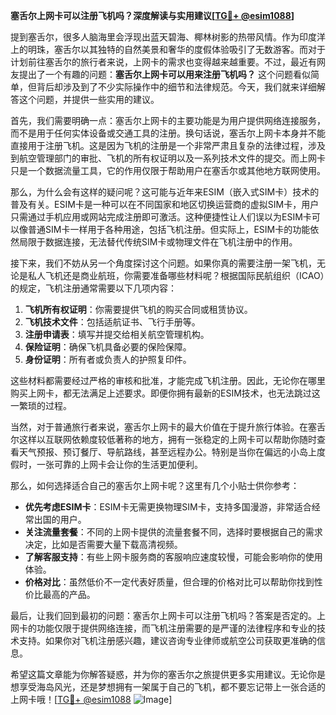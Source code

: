 **塞舌尔上网卡可以注册飞机吗？深度解读与实用建议[[TG💪+ @esim1088](https://t.me/s/esim1088)]**

提到塞舌尔，很多人脑海里会浮现出蓝天碧海、椰林树影的热带风情。作为印度洋上的明珠，塞舌尔以其独特的自然美景和奢华的度假体验吸引了无数游客。而对于计划前往塞舌尔的旅行者来说，上网卡的需求也变得越来越重要。不过，最近有网友提出了一个有趣的问题：**塞舌尔上网卡可以用来注册飞机吗？** 这个问题看似简单，但背后却涉及到了不少实际操作中的细节和法律规范。今天，我们就来详细解答这个问题，并提供一些实用的建议。

首先，我们需要明确一点：塞舌尔上网卡的主要功能是为用户提供网络连接服务，而不是用于任何实体设备或交通工具的注册。换句话说，塞舌尔上网卡本身并不能直接用于注册飞机。这是因为飞机的注册是一个非常严肃且复杂的法律过程，涉及到航空管理部门的审批、飞机的所有权证明以及一系列技术文件的提交。而上网卡只是一个数据流量工具，它的作用仅限于帮助用户在塞舌尔或其他地方联网使用。

那么，为什么会有这样的疑问呢？这可能与近年来ESIM（嵌入式SIM卡）技术的普及有关。ESIM卡是一种可以在不同国家和地区切换运营商的虚拟SIM卡，用户只需通过手机应用或网站完成注册即可激活。这种便捷性让人们误以为ESIM卡可以像普通SIM卡一样用于各种用途，包括飞机注册。但实际上，ESIM卡的功能依然局限于数据连接，无法替代传统SIM卡或物理文件在飞机注册中的作用。

接下来，我们不妨从另一个角度探讨这个问题。如果你真的需要注册一架飞机，无论是私人飞机还是商业航班，你需要准备哪些材料呢？根据国际民航组织（ICAO）的规定，飞机注册通常需要以下几项内容：

1. **飞机所有权证明**：你需要提供飞机的购买合同或租赁协议。
2. **飞机技术文件**：包括适航证书、飞行手册等。
3. **注册申请表**：填写并提交给相关航空管理机构。
4. **保险证明**：确保飞机具备必要的保险保障。
5. **身份证明**：所有者或负责人的护照复印件。

这些材料都需要经过严格的审核和批准，才能完成飞机注册。因此，无论你在哪里购买上网卡，都无法满足上述要求。即便你拥有最新的ESIM技术，也无法跳过这一繁琐的过程。

当然，对于普通旅行者来说，塞舌尔上网卡的最大价值在于提升旅行体验。在塞舌尔这样以互联网依赖度较低著称的地方，拥有一张稳定的上网卡可以帮助你随时查看天气预报、预订餐厅、导航路线，甚至远程办公。特别是当你在偏远的小岛上度假时，一张可靠的上网卡会让你的生活更加便利。

那么，如何选择适合自己的塞舌尔上网卡呢？这里有几个小贴士供你参考：

- **优先考虑ESIM卡**：ESIM卡无需更换物理SIM卡，支持多国漫游，非常适合经常出国的用户。
- **关注流量套餐**：不同的上网卡提供的流量套餐不同，选择时要根据自己的需求决定，比如是否需要大量下载高清视频。
- **了解客服支持**：有些上网卡服务商的客服响应速度较慢，可能会影响你的使用体验。
- **价格对比**：虽然低价不一定代表好质量，但合理的价格对比可以帮助你找到性价比最高的产品。

最后，让我们回到最初的问题：塞舌尔上网卡可以注册飞机吗？答案是否定的。上网卡的功能仅限于提供网络连接，而飞机注册需要的是严谨的法律程序和专业的技术支持。如果你对飞机注册感兴趣，建议咨询专业律师或航空公司获取更准确的信息。

希望这篇文章能为你解答疑惑，并为你的塞舌尔之旅提供更多实用建议。无论你是想享受海岛风光，还是梦想拥有一架属于自己的飞机，都不要忘记带上一张合适的上网卡哦！[[TG💪+ @esim1088](https://t.me/s/esim1088) ![Image](https://i.postimg.cc/4NQfJmqS/Snipaste-2025-05-13-00-14-12.png)]